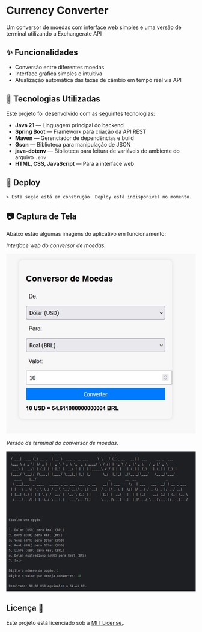# Currency Converter

Um conversor de moedas com interface web simples e uma versão de terminal utilizando a Exchangerate API

## ✨ Funcionalidades

- Conversão entre diferentes moedas
- Interface gráfica simples e intuitiva
- Atualização automática das taxas de câmbio em tempo real via API

## 🚀 Tecnologias Utilizadas

Este projeto foi desenvolvido com as seguintes tecnologias:

- **Java 21** — Linguagem principal do backend
- **Spring Boot** — Framework para criação da API REST
- **Maven** — Gerenciador de dependências e build
- **Gson** — Biblioteca para manipulação de JSON
- **java-dotenv** — Biblioteca para leitura de variáveis de ambiente do arquivo `.env`
- **HTML, CSS, JavaScript** — Para a interface web

## 🚧 Deploy

    > Esta seção está em construção. Deploy está indisponivel no momento.

## 📷 Captura de Tela

Abaixo estão algumas imagens do aplicativo em funcionamento:

_Interface web do conversor de moedas._

<img src="Assets/WebV.png" alt="Tela Web" width="600"/>

_Versão de terminal do conversor de moedas._

<img src="Assets/TermV.png" alt="Terminal" width="600"/>

## Licença 📜

Este projeto está licenciado sob a [MIT License.](./LICENSE).
